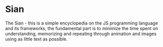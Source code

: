 # Sian
The Sian - this is a simple encyclopedia on the JS programming language and its frameworks, the fundamental part is to minimize the time spent on understanding, memorizing and repeating through animation and images using as little text as possible.
